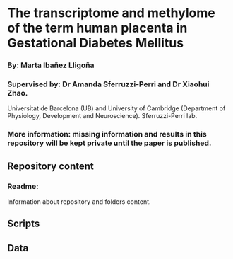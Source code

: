# The transcriptome and methylome of the term human placenta in Gestational Diabetes Mellitus

### By: Marta Ibañez Lligoña

### Supervised by: Dr Amanda Sferruzzi-Perri and Dr Xiaohui Zhao.

Universitat de Barcelona (UB) and University of Cambridge (Department of Physiology, Development and Neuroscience). Sferruzzi-Perri lab.

### More information: missing information and results in this repository will be kept private until the paper is published. 


## Repository content

### Readme: 
Information about repository and folders content.

## Scripts



## Data

